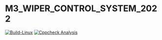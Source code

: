 # M3_WIPER_CONTROL_SYSTEM_2022
[![Build-Linux](https://github.com/vinaydugyala/M3_WIPER_CONTROL_SYSTEM_2022/actions/workflows/linux.yml/badge.svg)](https://github.com/vinaydugyala/M3_WIPER_CONTROL_SYSTEM_2022/actions/workflows/linux.yml)
[![Cppcheck Analysis](https://github.com/vinaydugyala/M3_WIPER_CONTROL_SYSTEM_2022/actions/workflows/cppcheck.yml/badge.svg)](https://github.com/vinaydugyala/M3_WIPER_CONTROL_SYSTEM_2022/actions/workflows/cppcheck.yml)
